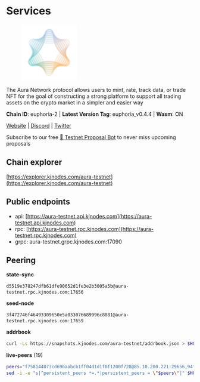 # Services

<figure><img src="https://raw.githubusercontent.com/kj89/cosmos-images/main/logos/aura.png" width="150" alt=""><figcaption></figcaption></figure>

The Aura Network protocol allows users to mint, rate, track data,  or trade NFT for the goal of constructing a strong platform to  support all trading assets on the crypto market in a simpler and easier way

**Chain ID**: euphoria-2 | **Latest Version Tag**: euphoria_v0.4.4 | **Wasm**: ON

[Website](https://aura.network) | [Discord](https://discord.gg/hpvF5QcWRf) | [Twitter](https://twitter.com/AuraNetworkHQ)



Subscribe to our free [🤖 Testnet Proposal Bot](https://t.me/kjnodes_testnet_proposal_bot) to never miss upcoming proposals


## Chain explorer
[https://explorer.kjnodes.com/aura-testnet](https://explorer.kjnodes.com/aura-testnet)

## Public endpoints

* api: [https://aura-testnet.api.kjnodes.com](https://aura-testnet.api.kjnodes.com)
* rpc: [https://aura-testnet.rpc.kjnodes.com](https://aura-testnet.rpc.kjnodes.com)
* grpc: aura-testnet.grpc.kjnodes.com:17090

## Peering

**state-sync**

```text
d5519e378247dfb61dfe90652d1fe3e2b3005a5b@aura-testnet.rpc.kjnodes.com:17656
```

**seed-node**

```text
3f472746f46493309650e5a033076689996c8881@aura-testnet.rpc.kjnodes.com:17659
```

**addrbook**
```bash
curl -Ls https://snapshots.kjnodes.com/aura-testnet/addrbook.json > $HOME/.aura/config/addrbook.json
```

**live-peers** (19)
```bash
peers="f758144073cd69baabcb1ff04d1d1f0f1200f728@85.10.200.221:29656,94f09cc1e0d2357c8c8423589c42dc7721387a60@176.9.44.113:26686,6ef01ca6714aa8127d1b21b5339909ca6319dae0@144.76.97.251:26776,402173d6f0715cd152a8df8e5db198811ced5603@38.242.206.189:26656,b130852645cc3d7925cfccd14d97425a2260e7ec@65.109.82.106:19656,3d6b07bdb11754c8c8512525dac109d8bdee3857@65.21.53.39:7656,b2394ad608075aa405cdf4ab55e36376d93f7b1d@65.108.206.118:56656,e7d497959ae94823a70fc4c1c7fe2bc31b2ead57@135.181.143.48:28656,d5519e378247dfb61dfe90652d1fe3e2b3005a5b@65.109.68.190:17656,241bd90cceab3ca7d5d4bcf79bca22c6255ec94b@135.148.233.0:26656,2e1407476ad3566eb11ac92ad1df4782c7ba83dd@18.143.61.108:26656,7cad1bcb2ad777dba21840832341f2ce14bae1a5@5.75.174.126:26656,7812205773ac30f3d47200ac2391c79896c60135@54.254.220.113:26656,e3dbeeeb2dea9912610b92a436dfe3cb831a94e4@65.108.195.29:36126,e874935eee84c8313dbb52ba497aed2d8d1f1245@65.108.237.231:27656,7bc01325a59434dffaeef624c1c5f5f7b9fc826b@135.181.215.116:27656,fdcc8f1ca406213d79947c5f38920a085ed90c0f@144.202.72.17:26676,0770c2687cc34d59ca62270960d3ffcad6e42cf8@65.108.233.44:21656,70ed6a847ee527dd05312c83b5fb8b8b4a50ae2f@73.40.151.121:56656"
sed -i -e "s|^persistent_peers *=.*|persistent_peers = \"$peers\"|" $HOME/.aura/config/config.toml
```
